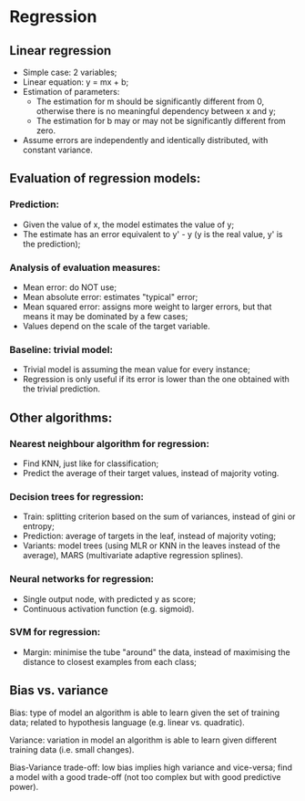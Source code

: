 # Regression
## Linear regression
- Simple case: 2 variables;
- Linear equation: y = mx + b;
- Estimation of parameters:
    - The estimation for m should be significantly different from 0, otherwise there is no meaningful dependency between x and y;
    - The estimation for b may or may not be significantly different from zero.
- Assume errors are independently and identically distributed, with constant variance.

## Evaluation of regression models:
### Prediction:
- Given the value of x, the model estimates the value of y;
- The estimate has an error equivalent to y' - y (y is the real value, y' is the prediction);

### Analysis of evaluation measures:
- Mean error: do NOT use;
- Mean absolute error: estimates "typical" error;
- Mean squared error: assigns more weight to larger errors, but that means it may be dominated by a few cases;
- Values depend on the scale of the target variable.

### Baseline: trivial model:
- Trivial model is assuming the mean value for every instance;
- Regression is only useful if its error is lower than the one obtained with the trivial prediction.

## Other algorithms:
### Nearest neighbour algorithm for regression:
- Find KNN, just like for classification;
- Predict the average of their target values, instead of majority voting.

### Decision trees for regression:
- Train: splitting criterion based on the sum of variances, instead of gini or entropy;
- Prediction: average of targets in the leaf, instead of majority voting;
- Variants: model trees (using MLR or KNN in the leaves instead of the average), MARS (multivariate adaptive regression splines).

### Neural networks for regression:
- Single output node, with predicted y as score;
- Continuous activation function (e.g. sigmoid).

### SVM for regression:
- Margin: minimise the tube "around" the data, instead of maximising the distance to closest examples from each class;

## Bias vs. variance
Bias: type of model an algorithm is able to learn given the set of training data; related to hypothesis language (e.g. linear vs. quadratic).

Variance: variation in model an algorithm is able to learn given different training data (i.e. small changes).

Bias-Variance trade-off: low bias implies high variance and vice-versa; find a model with a good trade-off (not too complex but with good predictive power).